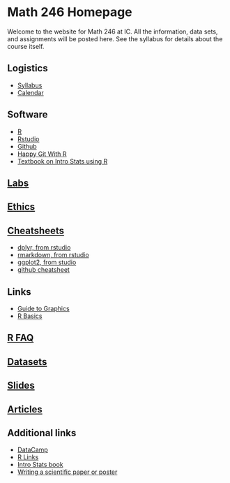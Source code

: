 # Math 246 Homepage

Welcome to the website for Math 246 at IC. All the information, data sets, and assignments will be posted here. See the syllabus for details about the course itself.

## Logistics
* [Syllabus](./logistics/syllabus.md)
* [Calendar](./logistics/calendar.md)

## Software
* [R](https://cran.r-project.org/)
* [Rstudio](https://www.rstudio.com/)
* [Github](https://github.com/)
* [Happy Git With R](http://happygitwithr.com/)
* [Textbook on Intro Stats using R](http://moderndive.com/)

## [Labs](./labs.html)

## [Ethics](./ethics.html)

<!--[notes](./github)-->

<!--* R Packages (my notes):
  * [dplyr](./notes/dplyr.html)
  * [ggplot2](./notes/ggplot.html)
  * [RMarkdown](./notes/rmarkdown.html)-->

## [Cheatsheets](https://www.rstudio.com/resources/cheatsheets/)
  * [dplyr, from rstudio](https://github.com/rstudio/cheatsheets/raw/master/data-transformation.pdf)
  * [rmarkdown, from rstudio](https://github.com/rstudio/cheatsheets/raw/master/rmarkdown-2.0.pdf)
  * [ggplot2, from studio](https://github.com/rstudio/cheatsheets/raw/master/package-development.pdf)
  * [github cheatsheet](http://git.io/sheet)

## Links
* [Guide to Graphics](http://www.sthda.com/english/wiki/ggplot2-essentials)
* [R Basics](https://www.analyticsvidhya.com/blog/2016/02/complete-tutorial-learn-data-science-scratch/)


## [R FAQ](./faq.md)

## [Datasets](./data/)

## [Slides](./slides/)

## [Articles](./articles/)

## Additional links
* [DataCamp](https://www.datacamp.com/)
* [R Links](https://mthomas7.github.io/links/)
* [Intro Stats book](https://www.openintro.org/stat/textbook.php?stat_book=os)
* [Writing a scientific paper or poster](http://web.grinnell.edu/individuals/kuipers/stat2labs/write%20paper.html)
